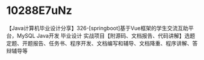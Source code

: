 # 10288E7uNz
【Java计算机毕业设计分享】326-[springboot]基于Vue框架的学生交流互助平台，MySQL Java开发 毕业设计 实战项目【附源码、文档报告、代码讲解】选题定题、开题报告、任务书、程序开发、文档编写和辅导、文档降重、程序讲解、答辩辅导等
